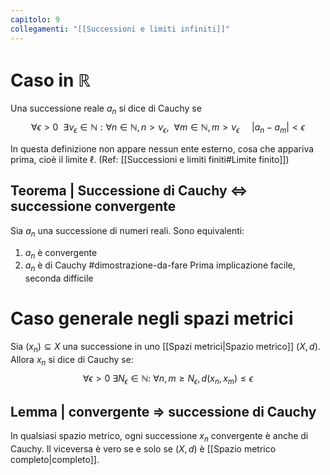 ```yaml
---
capitolo: 9
collegamenti: "[[Successioni e limiti infiniti]]"
---
```

# Caso in $\mathbb{R}$
Una successione reale $a_n$ si dice di Cauchy se
$$\forall \epsilon > 0 \ \ \exists \nu_{\epsilon}\in \mathbb{N}:\forall n \in \mathbb{N}, n > \nu_{\epsilon},\ \ \forall m \in \mathbb{N}, m > \nu_{\epsilon} \ \ \ \ \ |a_{n}- a_{m}|<\epsilon$$

In questa definizione non appare nessun ente esterno, cosa che appariva prima, cioè il limite $\ell$. (Ref: [[Successioni e limiti finiti#Limite finito]])

## Teorema | Successione di Cauchy $\iff$ successione convergente
Sia $a_n$ una successione di numeri reali. Sono equivalenti:
1) $a_n$ è convergente
2) $a_n$ è di Cauchy
#dimostrazione-da-fare Prima implicazione facile, seconda difficile

# Caso generale negli spazi metrici
Sia $(x_n)\subseteq X$ una successione in uno [[Spazi metrici|Spazio metrico]] $(X,d)$.
Allora $x_n$ si dice di Cauchy se:
$$\forall \epsilon>0\ \exists N_\epsilon\in\mathbb{N}:\ \forall n,m\ge N_{\epsilon},d(x_{n},x_{m})\le \epsilon$$
## Lemma | convergente $\Rightarrow$ successione di Cauchy
In qualsiasi spazio metrico, ogni successione $x_n$ convergente è anche di Cauchy.
Il viceversa è vero se e solo se $(X,d)$ è [[Spazio metrico completo|completo]].